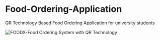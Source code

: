 # Food-Ordering-Application
QR Technology Based Food Ordering Application for university students

![FOODX-Food Ordering System with QR Technology](https://user-images.githubusercontent.com/52496596/172791399-027a735c-00fd-460d-adbf-0f40c0cb99f6.jpg)
